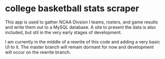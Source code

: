 college basketball stats scraper
======

This app is used to gather NCAA Divsion I teams, rosters, and game results 
and write them out to a MySQL database. A site to present the data is also 
included, but stil in the very early stages of development.

I am currently in the middle of a rewrite of this code and adding a very basic UI to it. The master
branch will remain dormant for now and development will occur on the rewrite branch.
